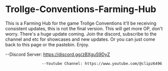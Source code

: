 # Trollge-Conventions-Farming-Hub
This is a Farming Hub for the game Trollge Conventions it'll be receiving consistent updates, this is not the final version.
This will get more OP, don't worry. There's a huge update coming. Join the discord, subscribe to the channel and etc for showcases and new updates. Or you can just come back to this page or the pastebin. Enjoy.

--Discord Server: https://discord.gg/zBXguS9DyZ










                    --Youtube Channel: https://www.youtube.com/@clipz6496
